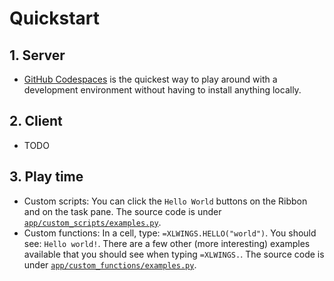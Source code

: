 # Quickstart

## 1. Server

- [GitHub Codespaces](github_codespaces.md) is the quickest way to play around with a development environment without having to install anything locally.

## 2. Client

- TODO

## 3. Play time

- Custom scripts: You can click the `Hello World` buttons on the Ribbon and on the task pane. The source code is under [`app/custom_scripts/examples.py`](https://github.com/xlwings/xlwings-server/blob/main/app/custom_scripts/examples.py).
- Custom functions: In a cell, type: `=XLWINGS.HELLO("world")`. You should see: `Hello world!`. There are a few other (more interesting) examples available that you should see when typing `=XLWINGS.`. The source code is under [`app/custom_functions/examples.py`](https://github.com/xlwings/xlwings-server/blob/main/app/custom_functions/examples.py).
